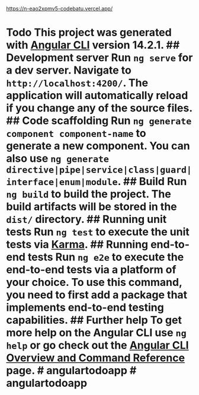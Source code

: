 https://n-eao2xpmv5-codebatu.vercel.app/

# Todo This project was generated with [Angular CLI](https://github.com/angular/angular-cli) version 14.2.1. ## Development server Run `ng serve` for a dev server. Navigate to `http://localhost:4200/`. The application will automatically reload if you change any of the source files. ## Code scaffolding Run `ng generate component component-name` to generate a new component. You can also use `ng generate directive|pipe|service|class|guard|interface|enum|module`. ## Build Run `ng build` to build the project. The build artifacts will be stored in the `dist/` directory. ## Running unit tests Run `ng test` to execute the unit tests via [Karma](https://karma-runner.github.io). ## Running end-to-end tests Run `ng e2e` to execute the end-to-end tests via a platform of your choice. To use this command, you need to first add a package that implements end-to-end testing capabilities. ## Further help To get more help on the Angular CLI use `ng help` or go check out the [Angular CLI Overview and Command Reference](https://angular.io/cli) page. # angulartodoapp # angulartodoapp


